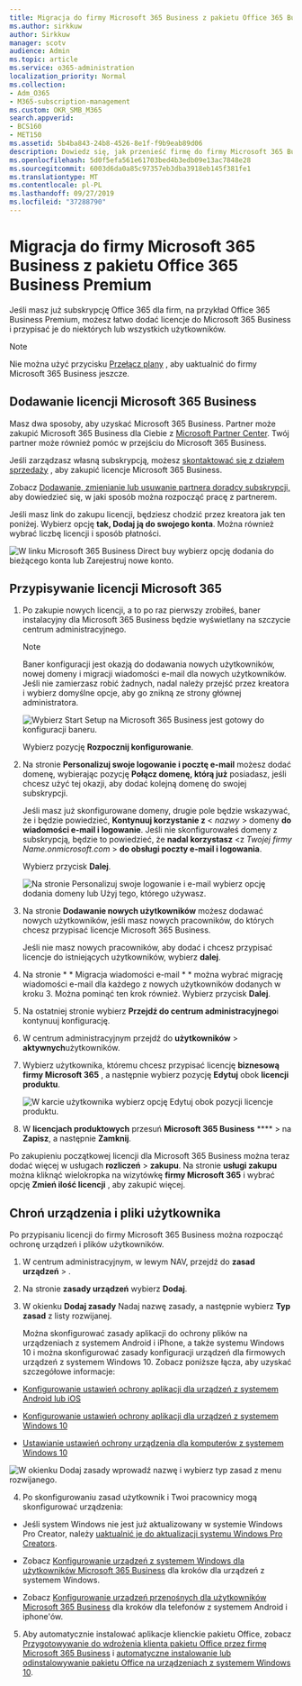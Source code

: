 ```yaml
---
title: Migracja do firmy Microsoft 365 Business z pakietu Office 365 Business Premium
ms.author: sirkkuw
author: Sirkkuw
manager: scotv
audience: Admin
ms.topic: article
ms.service: o365-administration
localization_priority: Normal
ms.collection:
- Adm_O365
- M365-subscription-management
ms.custom: OKR_SMB_M365
search.appverid:
- BCS160
- MET150
ms.assetid: 5b4ba843-24b8-4526-8e1f-f9b9eab89d06
description: Dowiedz się, jak przenieść firmę do firmy Microsoft 365 Business.
ms.openlocfilehash: 5d0f5efa561e61703bed4b3edb09e13ac7848e28
ms.sourcegitcommit: 6003d6da0a85c97357eb3dba3918eb145f381fe1
ms.translationtype: MT
ms.contentlocale: pl-PL
ms.lasthandoff: 09/27/2019
ms.locfileid: "37288790"
---
```

# <a name="migrate-to-microsoft-365-business-from-office-365-business-premium"></a>Migracja do firmy Microsoft 365 Business z pakietu Office 365 Business Premium

Jeśli masz już subskrypcję Office 365 dla firm, na przykład Office 365 Business Premium, możesz łatwo dodać licencje do Microsoft 365 Business i przypisać je do niektórych lub wszystkich użytkowników.
  
> [!NOTE]
> Nie można użyć przycisku [Przełącz plany](https://support.office.com/article/73318661-8f33-478b-bcc7-fb8d69dbb22a?.aspx#switchbutton) , aby uaktualnić do firmy Microsoft 365 Business jeszcze. 
  
## <a name="add-microsoft-365-business-licenses"></a>Dodawanie licencji Microsoft 365 Business

Masz dwa sposoby, aby uzyskać Microsoft 365 Business. Partner może zakupić Microsoft 365 Business dla Ciebie z [Microsoft Partner Center](get-microsoft-365-business.md). Twój partner może również pomóc w przejściu do Microsoft 365 Business.
  
Jeśli zarządzasz własną subskrypcją, możesz [skontaktować się z działem sprzedaży](https://www.microsoft.com/microsoft-365/business) , aby zakupić licencje Microsoft 365 Business. 
  
Zobacz [Dodawanie, zmienianie lub usuwanie partnera doradcy subskrypcji,](https://support.office.com/article/f86e8177-936e-491e-9024-44dea2b296ff) aby dowiedzieć się, w jaki sposób można rozpocząć pracę z partnerem. 
  
Jeśli masz link do zakupu licencji, będziesz chodzić przez kreatora jak ten poniżej. Wybierz opcję **tak, Dodaj ją do swojego konta**. Można również wybrać liczbę licencji i sposób płatności.
  
![W linku Microsoft 365 Business Direct buy wybierz opcję dodania do bieżącego konta lub Zarejestruj nowe konto.](media/8bc54fd1-9cab-44d5-af91-c471e89aea46.png)
  
## <a name="assign-microsoft-365-licenses"></a>Przypisywanie licencji Microsoft 365

1. Po zakupie nowych licencji, a to po raz pierwszy zrobiłeś, baner instalacyjny dla Microsoft 365 Business będzie wyświetlany na szczycie centrum administracyjnego.
    
    > [!NOTE]
    > Baner konfiguracji jest okazją do dodawania nowych użytkowników, nowej domeny i migracji wiadomości e-mail dla nowych użytkowników. Jeśli nie zamierzasz robić żadnych, nadal należy przejść przez kreatora i wybierz domyślne opcje, aby go znikną ze strony głównej administratora. 
  
   ![Wybierz Start Setup na Microsoft 365 Business jest gotowy do konfiguracji baneru.](media/8d3b0d97-7cca-497f-9364-4b00ad670209.png)
  
    Wybierz pozycję **Rozpocznij konfigurowanie**.
    
2. Na stronie **Personalizuj swoje logowanie i pocztę e-mail** możesz dodać domenę, wybierając pozycję **Połącz domenę, którą już** posiadasz, jeśli chcesz użyć tej okazji, aby dodać kolejną domenę do swojej subskrypcji. 
    
    Jeśli masz już skonfigurowane domeny, drugie pole będzie wskazywać, że i będzie powiedzieć, **Kontynuuj korzystanie z** \< _nazwy_ \> domeny **do wiadomości e-mail i logowanie**.   Jeśli nie skonfigurowałeś domeny z subskrypcją, będzie to powiedzieć, że **nadal korzystasz** \<z _Twojej firmy Name.onmicrosoft.com_ \> **do obsługi poczty e-mail i logowania**.  
    
    Wybierz przycisk **Dalej**.
    
    ![Na stronie Personalizuj swoje logowanie i e-mail wybierz opcję dodania domeny lub Użyj tego, którego używasz.](media/c3f5cfb2-1189-4d2f-803b-c9feb008a7a3.png)
  
3. Na stronie **Dodawanie nowych użytkowników** możesz dodawać nowych użytkowników, jeśli masz nowych pracowników, do których chcesz przypisać licencje Microsoft 365 Business. 
    
    Jeśli nie masz nowych pracowników, aby dodać i chcesz przypisać licencje do istniejących użytkowników, wybierz **dalej**.
    
4. Na stronie * * Migracja wiadomości e-mail * * można wybrać migrację wiadomości e-mail dla każdego z nowych użytkowników dodanych w kroku 3. Można pominąć ten krok również. Wybierz przycisk **Dalej**.
    
5. Na ostatniej stronie wybierz **Przejdź do centrum administracyjnego**i kontynuuj konfigurację.
    
6. W centrum administracyjnym przejdź do **użytkowników** \> **aktywnych**użytkowników.
    
7. Wybierz użytkownika, któremu chcesz przypisać licencję **biznesową firmy Microsoft 365** , a następnie wybierz pozycję **Edytuj** obok **licencji produktu**.
    
    ![W karcie użytkownika wybierz opcję Edytuj obok pozycji licencje produktu.](media/be0fe2d8-7ff8-447c-88f6-d212ed78451c.png)
  
8. W **licencjach produktowych** przesuń **Microsoft 365 Business** **** \> na **Zapisz**, a następnie **Zamknij**.
    
Po zakupieniu początkowej licencji dla Microsoft 365 Business można teraz dodać więcej w usługach **rozliczeń** \> **zakupu**. Na stronie **usługi zakupu** można kliknąć wielokropka na wizytówkę **firmy Microsoft 365** i wybrać opcję **Zmień ilość licencji** , aby zakupić więcej. 
  
## <a name="protect-user-devices-and-files"></a>Chroń urządzenia i pliki użytkownika

Po przypisaniu licencji do firmy Microsoft 365 Business można rozpocząć ochronę urządzeń i plików użytkowników.
  
1. W centrum administracyjnym, w lewym NAV, przejdź do **zasad** **urządzeń** \> .
    
2. Na stronie **zasady urządzeń** wybierz **Dodaj**.
    
3. W okienku **Dodaj zasady** Nadaj nazwę zasady, a następnie wybierz **Typ zasad** z listy rozwijanej. 
    
    Można skonfigurować zasady aplikacji do ochrony plików na urządzeniach z systemem Android i iPhone, a także systemu Windows 10 i można skonfigurować zasady konfiguracji urządzeń dla firmowych urządzeń z systemem Windows 10. Zobacz poniższe łącza, aby uzyskać szczegółowe informacje:
    
  - [Konfigurowanie ustawień ochrony aplikacji dla urządzeń z systemem Android lub iOS](app-protection-settings-for-android-and-ios.md)
    
  - [Konfigurowanie ustawień ochrony aplikacji dla urządzeń z systemem Windows 10](protection-settings-for-windows-10-devices.md)
    
  - [Ustawianie ustawień ochrony urządzenia dla komputerów z systemem Windows 10](protection-settings-for-windows-10-pcs.md)
    
   ![W okienku Dodaj zasady wprowadź nazwę i wybierz typ zasad z menu rozwijanego.](media/76ef37e4-1d18-4f34-8a0f-391ab1d0ae2b.png)
  
4. Po skonfigurowaniu zasad użytkownik i Twoi pracownicy mogą skonfigurować urządzenia:
    
  - Jeśli system Windows nie jest już aktualizowany w systemie Windows Pro Creator, należy [uaktualnić je do aktualizacji systemu Windows Pro Creators](upgrade-to-windows-pro-creators-update.md).
    
  - Zobacz [Konfigurowanie urządzeń z systemem Windows dla użytkowników Microsoft 365 Business](set-up-windows-devices.md) dla kroków dla urządzeń z systemem Windows. 
    
  - Zobacz [Konfigurowanie urządzeń przenośnych dla użytkowników Microsoft 365 Business](set-up-mobile-devices.md) dla kroków dla telefonów z systemem Android i iphone'ów. 
    
5. Aby automatycznie instalować aplikacje klienckie pakietu Office, zobacz [Przygotowywanie do wdrożenia klienta pakietu Office przez firmę Microsoft 365 Business](prepare-for-office-client-deployment.md) i [automatyczne instalowanie lub odinstalowywanie pakietu Office na urządzeniach z systemem Windows 10](auto-install-or-uninstall-office.md).
    


